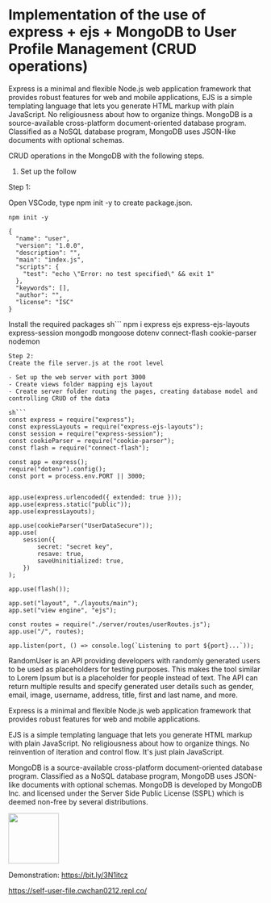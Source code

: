 # Implementation of the use of express + ejs + MongoDB to User Profile Management (CRUD operations)

Express is a minimal and flexible Node.js web application framework that provides robust features for web and mobile applications, EJS is a simple templating language that lets you generate HTML markup with plain JavaScript. No religiousness about how to organize things. MongoDB is a source-available cross-platform document-oriented database program. Classified as a NoSQL database program, MongoDB uses JSON-like documents with optional schemas.

CRUD operations in the MongoDB with the following steps.
1. Set up the follow

Step 1:

Open VSCode, type npm init -y to create package.json. 

```
npm init -y
```


```
{
  "name": "user",
  "version": "1.0.0",
  "description": "",
  "main": "index.js",
  "scripts": {
    "test": "echo \"Error: no test specified\" && exit 1"
  },
  "keywords": [],
  "author": "",
  "license": "ISC"
}
```

Install the required packages
sh```
npm i express ejs express-ejs-layouts express-session mongodb mongoose dotenv connect-flash cookie-parser nodemon
```
Step 2:
Create the file server.js at the root level

- Set up the web server with port 3000
- Create views folder mapping ejs layout 
- Create server folder routing the pages, creating database model and controlling CRUD of the data 

sh```
const express = require("express");
const expressLayouts = require("express-ejs-layouts");
const session = require("express-session");
const cookieParser = require("cookie-parser");
const flash = require("connect-flash");

const app = express();
require("dotenv").config();
const port = process.env.PORT || 3000;


app.use(express.urlencoded({ extended: true }));
app.use(express.static("public"));
app.use(expressLayouts);

app.use(cookieParser("UserDataSecure"));
app.use(
    session({
        secret: "secret key",
        resave: true,
        saveUninitialized: true,
    })
);

app.use(flash());

app.set("layout", "./layouts/main");
app.set("view engine", "ejs");

const routes = require("./server/routes/userRoutes.js");
app.use("/", routes);

app.listen(port, () => console.log(`Listening to port ${port}...`));

```


RandomUser is an API providing developers with randomly generated users to be used as placeholders for testing purposes. This makes the tool similar to Lorem Ipsum but is a placeholder for people instead of text. The API can return multiple results and specify generated user details such as gender, email, image, username, address, title, first and last name, and more.


Express is a minimal and flexible Node.js web application framework that provides robust features for web and mobile applications. 

EJS is a simple templating language that lets you generate HTML markup with plain JavaScript. No religiousness about how to organize things. No reinvention of iteration and control flow. It's just plain JavaScript.


MongoDB is a source-available cross-platform document-oriented database program. Classified as a NoSQL database program, MongoDB uses JSON-like documents with optional schemas. MongoDB is developed by MongoDB Inc. and licensed under the Server Side Public License (SSPL) which is deemed non-free by several distributions. 



<a href="#"><img src="https://webimages.mongodb.com/_com_assets/cms/kusb9stg1ndrp7j53-MongoDBLogoBrand1.png" width="100"></img></a>

Demonstration:
https://bit.ly/3N1itcz

https://self-user-file.cwchan0212.repl.co/
